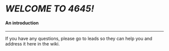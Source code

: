 # ***WELCOME TO 4645!***

#### An introduction   

___
If you have any questions, please go to leads so they can help you and address it here in the wiki.
